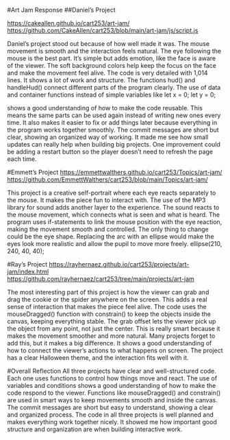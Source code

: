 #Art Jam Response
##Daniel’s Project

https://cakeallen.github.io/cart253/art-jam/ 
https://github.com/CakeAllen/cart253/blob/main/art-jam/js/script.js  

Daniel’s project stood out because of how well made it was. The mouse movement is smooth and the interaction feels natural. The eye following the mouse is the best part. It’s simple but adds emotion, like the face is aware of the viewer. The soft background colors help keep the focus on the face and make the movement feel alive.
The code is very detailed with 1,014 lines. It shows a lot of work and structure. The functions hud() and handleHud() connect different parts of the program clearly. The use of data and container functions instead of simple variables like
let x = 0;
let y = 0;

shows a good understanding of how to make the code reusable. This means the same parts can be used again instead of writing new ones every time. It also makes it easier to fix or add things later because everything in the program works together smoothly.
The commit messages are short but clear, showing an organized way of working. It made me see how small updates can really help when building big projects. One improvement could be adding a restart button so the player doesn’t need to refresh the page each time.

#Emmett’s Project
https://emmettwalthers.github.io/cart253/Topics/art-jam/
https://github.com/EmmettWalthers/cart253/blob/main/Topics/art-jam/ 

This project is a creative self-portrait where each eye reacts separately to the mouse. It makes the piece fun to interact with. The use of the MP3 library for sound adds another layer to the experience. The sound reacts to the mouse movement, which connects what is seen and what is heard.
The program uses if-statements to link the mouse position with the eye reaction, making the movement smooth and controlled. The only thing to change could be the eye shape. Replacing the arc with an ellipse would make the eyes look more realistic and allow the pupil to move more freely.
ellipse(210, 240, 40, 40);

#Ray’s Project
https://rayhernaez.github.io/cart253/projects/art-jam/index.html
https://github.com/rayhernaez/cart253/tree/main/projects/art-jam 

The most interesting part of this project is how the viewer can grab and drag the cookie or the spider anywhere on the screen. This adds a real sense of interaction that makes the piece feel alive. The code uses the mouseDragged() function with constrain() to keep the objects inside the canvas, keeping everything stable.
The grab offset lets the viewer pick up the object from any point, not just the center. This is really smart because it makes the movement smoother and more natural. Many projects forget to add this, but it makes a big difference. It shows a good understanding of how to connect the viewer’s actions to what happens on screen.
The project has a clear Halloween theme, and the interaction fits well with it.

#Overall Reflection
All three projects have clear and well-structured code. Each one uses functions to control how things move and react. The use of variables and conditions shows a good understanding of how to make the code respond to the viewer.
Functions like mouseDragged() and constrain() are used in smart ways to keep movements smooth and inside the canvas. The commit messages are short but easy to understand, showing a clear and organized process.
The code in all three projects is well planned and makes everything work together nicely. It showed me how important good structure and organization are when building interactive work.
